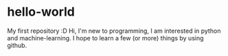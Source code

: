 # hello-world
My first repository :D
Hi, I'm new to programming, I am interested in python and machine-learning.
I hope to learn a few (or more) things by using github.
